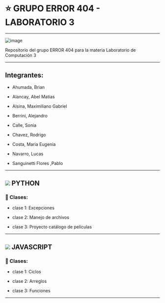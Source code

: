 # :star: GRUPO ERROR 404 - LABORATORIO 3

---

![image](https://user-images.githubusercontent.com/72580574/232951630-0378508f-7755-4582-ad40-c26015adb596.png)


Repositorio del grupo ERROR 404 para la materia Laboratorio de Computación 3

---

## Integrantes:

- Ahumada, Brian                         

- Alancay, Abel Matias                

- Alsina, Maximiliano Gabriel    

- Berrini, Alejandro                       

- Calle, Sonia 

- Chavez, Rodrigo                       

- Costa, Maria Eugenia              

- Navarro, Lucas                                            

- Sanguinetti Flores ,Pablo

---

## <img src="https://img.icons8.com/color/50/null/python--v1.png"/> PYTHON

### :book: Clases:

- clase 1: Excepciones

- clase 2: Manejo de archivos

- clase 3: Proyecto catálogo de películas

---

## <img src="https://img.icons8.com/color/50/null/javascript--v1.png"/> JAVASCRIPT

### :book: Clases:

- clase 1: Ciclos

- clase 2: Arreglos

- clase 3: Funciones

---
